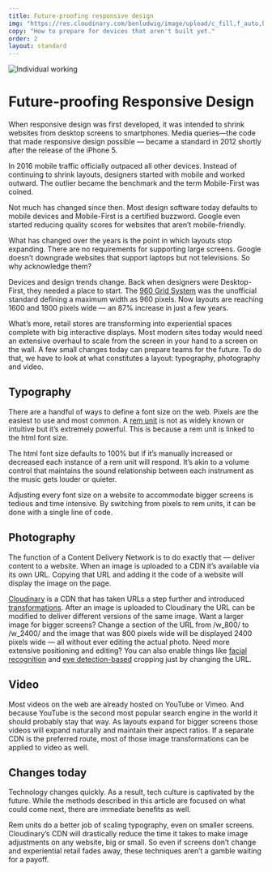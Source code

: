 ```yaml
---
title: Future-proofing responsive design
img: "https://res.cloudinary.com/benludwig/image/upload/c_fill,f_auto,h_500,q_auto:best,w_1000/v1572903130/article_future_proofing_klqw1c.png"
copy: "How to prepare for devices that aren't built yet."
order: 2
layout: standard
---
```

<div class="page revealblock">
  <div class="image-column-1000">
    <img src="https://res.cloudinary.com/benludwig/image/upload/c_fill,f_auto,h_500,q_auto:best,w_1000/v1572903130/article_future_proofing_klqw1c.png" alt="Individual working">
  </div>
  <div class="type-column">
    <h1>Future-proofing Responsive Design</h1>
    <p>When responsive design was first developed, it was intended to shrink websites from desktop screens to smartphones. Media queries—the code that made responsive design possible &#8212; became a standard in 2012 shortly after the release of the iPhone 5.</p>
    <p>In 2016 mobile traffic officially outpaced all other devices. Instead of continuing to shrink layouts, designers started with mobile and worked outward. The outlier became the benchmark and the term Mobile-First was coined.</p>
    <p>Not much has changed since then. Most design software today defaults to mobile devices and Mobile-First is a certified buzzword. Google even started reducing quality scores for websites that aren’t mobile-friendly.</p>
    <p>What has changed over the years is the point in which layouts stop expanding. There are no requirements for supporting large screens. Google doesn’t downgrade websites that support laptops but not televisions. So why acknowledge them?</p>
    <p>Devices and design trends change. Back when designers were Desktop-First, they needed a place to start. The <a href="https://960.gs/" target="_blank">960 Grid System</a> was the unofficial standard defining a maximum width as 960 pixels. Now layouts are reaching 1600 and 1800 pixels wide &#8212; an 87% increase in just a few years.</p>
    <p>What’s more, retail stores are transforming into experiential spaces complete with big interactive displays. Most modern sites today would need an extensive overhaul to scale from the screen in your hand to a screen on the wall. A few small changes today can prepare teams for the future. To do that, we have to look at what constitutes a layout: typography, photography and video.</p>
    <h2>Typography</h2>
    <p>There are a handful of ways to define a font size on the web. Pixels are the easiest to use and most common. A <a href="https://www.w3.org/TR/css-values-3/#rem" target="_blank">rem unit</a> is not as widely known or intuitive but it’s extremely powerful. This is because a rem unit is linked to the html font size.</p>
    <p>The html font size defaults to 100% but if it’s manually increased or decreased each instance of a rem unit will respond. It’s akin to a volume control that maintains the sound relationship between each instrument as the music gets louder or quieter.</p>
    <p>Adjusting every font size on a website to accommodate bigger screens is tedious and time intensive. By switching from pixels to rem units, it can be done with a single line of code.</p>
    <h2>Photography</h2>
    <p>The function of a Content Delivery Network is to do exactly that &#8212; deliver content to a website. When an image is uploaded to a CDN it’s available via its own URL. Copying that URL and adding it the code of a website will display the image on the page.</p>
    <p><a href="https://cloudinary.com/" target="_blank">Cloudinary</a> is a CDN that has taken URLs a step further and introduced <a href="https://cloudinary.com/documentation/image_transformations" target="_blank">transformations</a>. After an image is uploaded to Cloudinary the URL can be modified to deliver different versions of the same image. Want a larger image for bigger screens? Change a section of the URL from /w_800/ to /w_2400/ and the image that was 800 pixels wide will be displayed 2400 pixels wide &#8212; all without ever editing the actual photo. Need more extensive positioning and editing? You can also enable things like <a href="https://cloudinary.com/documentation/advanced_facial_attributes_detection_addon" target="_blank">facial recognition</a> and <a href="https://cloudinary.com/documentation/advanced_facial_attributes_detection_addon#eyes_detection_based_cropping" target="_blank">eye detection-based</a> cropping just by changing the URL.</p>
    <h2>Video</h2>
    <p>Most videos on the web are already hosted on YouTube or Vimeo. And because YouTube is the second most popular search engine in the world it should probably stay that way. As layouts expand for bigger screens those videos will expand naturally and maintain their aspect ratios. If a separate CDN is the preferred route, most of those image transformations can be applied to video as well.</p>
    <h2>Changes today</h2>
    <p>Technology changes quickly. As a result, tech culture is captivated by the future. While the methods described in this article are focused on what could come next, there are immediate benefits as well.</p>
    <p>Rem units do a better job of scaling typography, even on smaller screens. Cloudinary’s CDN will drastically reduce the time it takes to make image adjustments on any website, big or small. So even if screens don’t change and experiential retail fades away, these techniques aren’t a gamble waiting for a payoff.</p>
  </div>
</div>
